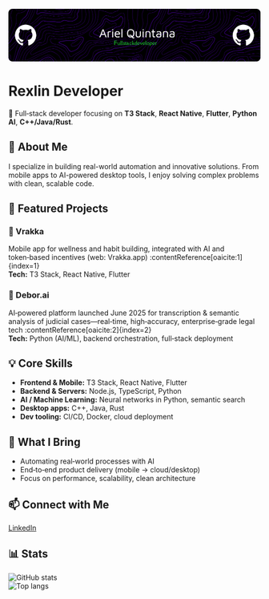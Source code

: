 ![Header](./header.png)

# Rexlin Developer  
🔧 Full‑stack developer focusing on **T3 Stack**, **React Native**, **Flutter**, **Python AI**, **C++/Java/Rust**.

## 🚀 About Me  
I specialize in building real-world automation and innovative solutions. From mobile apps to AI-powered desktop tools, I enjoy solving complex problems with clean, scalable code.

## 💼 Featured Projects

### 🔹 Vrakka  
Mobile app for wellness and habit building, integrated with AI and token‑based incentives (web: Vrakka.app) :contentReference[oaicite:1]{index=1}  
**Tech:** T3 Stack, React Native, Flutter

### 🔹 Debor.ai  
AI‑powered platform launched June 2025 for transcription & semantic analysis of judicial cases—real‑time, high‑accuracy, enterprise‑grade legal tech :contentReference[oaicite:2]{index=2}  
**Tech:** Python (AI/ML), backend orchestration, full‑stack deployment

## 💡 Core Skills  
- **Frontend & Mobile:** T3 Stack, React Native, Flutter  
- **Backend & Servers:** Node.js, TypeScript, Python  
- **AI / Machine Learning:** Neural networks in Python, semantic search  
- **Desktop apps:** C++, Java, Rust  
- **Dev tooling:** CI/CD, Docker, cloud deployment

## 🌟 What I Bring  
- Automating real‑world processes with AI  
- End‑to‑end product delivery (mobile → cloud/desktop)  
- Focus on performance, scalability, clean architecture

## 📫 Connect with Me  
[LinkedIn](https://www.linkedin.com/in/tu-linkedin)  

## 📊 Stats  
![GitHub stats](https://github-readme-stats.vercel.app/api?username=tu-usuario&show_icons=true&theme=radical)  
![Top langs](https://github-readme-stats.vercel.app/api/top-langs/?username=tu-usuario&layout=compact&theme=radical)
